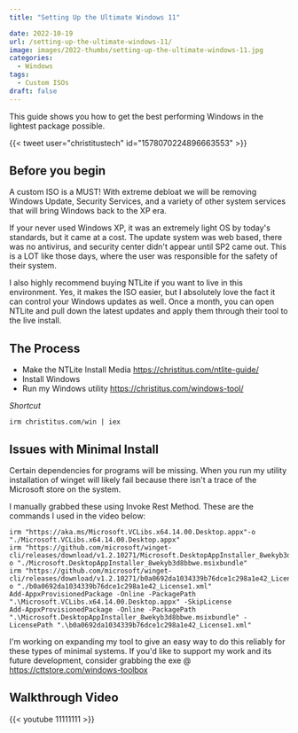 ```yaml
---
title: "Setting Up the Ultimate Windows 11"

date: 2022-10-19
url: /setting-up-the-ultimate-windows-11/
image: images/2022-thumbs/setting-up-the-ultimate-windows-11.jpg
categories:
  - Windows
tags:
  - Custom ISOs
draft: false
---
```

This guide shows you how to get the best performing Windows in the lightest package possible.
<!--more-->

{{< tweet user="christitustech" id="1578070224896663553" >}}

## Before you begin

A custom ISO is a MUST! With extreme debloat we will be removing Windows Update, Security Services, and a variety of other system services that will bring Windows back to the XP era. 

If your never used Windows XP, it was an extremely light OS by today's standards, but it came at a cost. The update system was web based, there was no antivirus, and security center didn't appear until SP2 came out. This is a LOT like those days, where the user was responsible for the safety of their system. 

I also highly recommend buying NTLite if you want to live in this environment. Yes, it makes the ISO easier, but I absolutely love the fact it can control your Windows updates as well. Once a month, you can open NTLite and pull down the latest updates and apply them through their tool to the live install. 

## The Process

- Make the NTLite Install Media <https://christitus.com/ntlite-guide/>
- Install Windows
- Run my Windows utility <https://christitus.com/windows-tool/>

_Shortcut_
```
irm christitus.com/win | iex
```

## Issues with Minimal Install

Certain dependencies for programs will be missing. When you run my utility installation of winget will likely fail because there isn't a trace of the Microsoft store on the system. 

I manually grabbed these using Invoke Rest Method. These are the commands I used in the video below:

```
irm "https://aka.ms/Microsoft.VCLibs.x64.14.00.Desktop.appx"-o "./Microsoft.VCLibs.x64.14.00.Desktop.appx"
irm "https://github.com/microsoft/winget-cli/releases/download/v1.2.10271/Microsoft.DesktopAppInstaller_8wekyb3d8bbwe.msixbundle"-o "./Microsoft.DesktopAppInstaller_8wekyb3d8bbwe.msixbundle"
irm "https://github.com/microsoft/winget-cli/releases/download/v1.2.10271/b0a0692da1034339b76dce1c298a1e42_License1.xml"-o "./b0a0692da1034339b76dce1c298a1e42_License1.xml"
Add-AppxProvisionedPackage -Online -PackagePath ".\Microsoft.VCLibs.x64.14.00.Desktop.appx" -SkipLicense
Add-AppxProvisionedPackage -Online -PackagePath ".\Microsoft.DesktopAppInstaller_8wekyb3d8bbwe.msixbundle" -LicensePath ".\b0a0692da1034339b76dce1c298a1e42_License1.xml"
```

I'm working on expanding my tool to give an easy way to do this reliably for these types of minimal systems. If you'd like to support my work and its future development, consider grabbing the exe @ <https://cttstore.com/windows-toolbox>

## Walkthrough Video

{{< youtube 11111111 >}}
